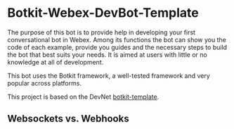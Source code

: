 # Botkit-Webex-DevBot-Template

The purpose of this bot is to provide help in developing your first conversational bot in Webex. 
Among its functions the bot can show you the code of each example, provide you guides and the necessary steps to build the bot that best suits your needs.
It is aimed at users with little or no knowledge at all of development.

This bot uses the Botkit framework, a well-tested framework and very popular across platforms.


This project is based on the DevNet [botkit-template](https://www.github.com/CiscoDevNet/botkit-template).


## Websockets vs. Webhooks



